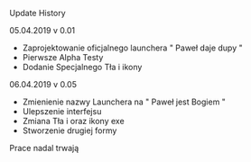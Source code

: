 Update History 

05.04.2019 v 0.01
- Zaprojektowanie oficjalnego launchera " Paweł daje dupy "
- Pierwsze Alpha Testy
- Dodanie Specjalnego Tła i ikony


06.04.2019 v 0.05
- Zmienienie nazwy Launchera na " Paweł jest Bogiem "
- Ulepszenie interfejsu
- Zmiana Tła i oraz ikony exe
- Stworzenie drugiej formy

Prace nadal trwają
